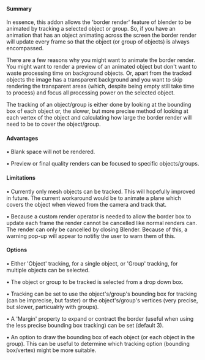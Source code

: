 ﻿<h4>Summary</h4>

In essence, this addon allows the 'border render' feature of blender to be animated by tracking a selected object or group. So, if you have an animation that has an object animating across the screen the border render will update every frame so that the object (or group of objects) is always encompassed. 

There are a few reasons why you might want to animate the border render. You might want to render a preview of an animated object but don't want to waste processing time on background objects. Or, apart from the tracked objects the image has a transparent background and you want to skip rendering the transparent areas (which, despite being empty still take time to process) and focus all processing power on the selected object.

The tracking of an object/group is either done by looking at the bounding box of each object or, the slower, but more precise method of looking at each vertex of the object and calculating how large the border render will need to be to cover the object/group.

<h4>Advantages</h4>

• Blank space will not be rendered.

• Preview or final quality renders can be focused to specific objects/groups.

<h4>Limitations</h4>

• Currently only mesh objects can be tracked. This will hopefully improved in future. The current workaround would be to animate a plane which covers the object when viewed from the camera and track that.

• Because a custom render operator is needed to allow the border box to update each frame the render cannot be cancelled like normal renders can. The render can only be cancelled by closing Blender. Because of this, a warning pop-up will appear to notifiy the user to warn them of this.

<h4>Options</h4>

• Either 'Object' tracking, for a single object, or 'Group' tracking, for multiple objects can be selected.

• The object or group to be tracked is selected from a drop down box.

• Tracking can be set to use the object's/group's bounding box for tracking (can be imprecise, but faster) or the object's/group's vertices (very precise, but slower, particualrly with groups).

• A 'Margin' property to expand or contract the border (useful when using the less precise bounding box tracking) can be set (default 3).

• An option to draw the bounding box of each object (or each object in the group). This can be useful to determine which tracking option (bounding box/vertex) might be more suitable.
